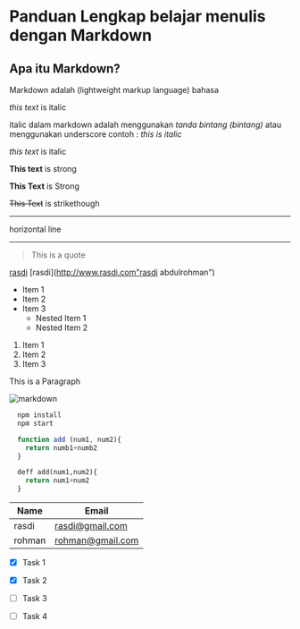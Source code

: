 # Panduan Lengkap belajar menulis dengan Markdown

## Apa itu Markdown?
<p> Markdown adalah (lightweight markup language) bahasa 

<!-- Italics -->
*this text* is italic

italic dalam markdown adalah menggunakan *tanda bintang (bintang)* atau menggunakan underscore 
contoh : _this is italic_

_this text_  is italic

<!-- Strong -->
**This text** is strong

__This Text__ is Strong


<!-- Strikethrough -->

~~This Text~~ is strikethough

<!-- horizontal line -->

---
horizontal line

___


<!-- blockquote -->
> This is a quote

<!-- links -->
[rasdi](http://www.rasdi.com)
[rasdi](http://www.rasdi.com"rasdi abdulrohman")

<!-- un order List -->
* Item 1
* Item 2
* Item 3
  * Nested Item 1
  * Nested Item 2

<!-- Order List -->

1. Item 1
2. Item 2
3. Item 3
  

<!-- Inline Code Block -->
<p> This is a Paragraph </p>

<!-- Images -->

![markdown](http://markdown-here.com/img/icon222.png)


<!-- Github Markdown -->

<!-- Code Block -->
```bash
  npm install
  npm start

```

``` javascript
  function add (num1, num2){
    return numb1+numb2
  }
```
```python
  deff add(num1,num2){
    return num1+num2
  }
```

<!-- Tables -->
| Name   | Email            |
| ------ | ---------------- |
| rasdi  | rasdi@gmail.com  |
| rohman | rohman@gmail.com |

<!-- Task Lists -->
* [x] Task 1
* [x] Task 2
* [ ] Task 3
* [ ] Task 4



